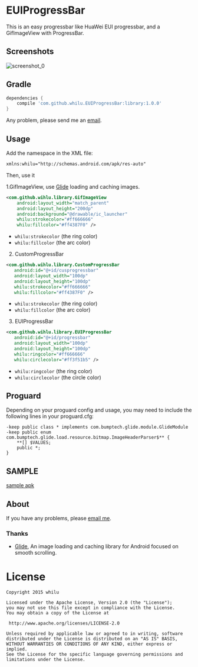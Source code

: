 # EUIProgressBar

This is an easy progressbar like HuaWei EUI progressbar, and a GifImageView with ProgressBar.

## Screenshots

<img src="/EUIProgressBar/screenshots/screenshot.gif" alt="screenshot_0" title="screenshot_0" />

## Gradle

```groovy
dependencies {
    compile 'com.github.whilu.EUIProgressBar:library:1.0.0'
}
```

Any problem, please send me an [email](mailto:lujunat1993@gmail.com).

## Usage

Add the namespace in the XML file:

```xml
xmlns:whilu="http://schemas.android.com/apk/res-auto"

```

Then, use it

1.GifImageView, use [Glide](https://github.com/bumptech/glide) loading and caching images.

```xml
<com.github.wihlu.library.GifImageView
    android:layout_width="match_parent"
    android:layout_height="200dp"
    android:background="@drawable/ic_launcher"
    whilu:strokecolor="#ff666666"
    whilu:fillcolor="#ff4387F0" />

```

* `whilu:strokecolor` (the ring color)
* `whilu:fillcolor` (the arc color)

2. CustomProgressBar

```xml
<com.github.wihlu.library.CustomProgressBar
   android:id="@+id/cusprogressbar"
   android:layout_width="100dp"
   android:layout_height="100dp"
   whilu:strokecolor="#ff666666"
   whilu:fillcolor="#ff4387F0" />

```

* `whilu:strokecolor` (the ring color)
* `whilu:fillcolor` (the arc color)

3. EUIProgressBar

```xml
<com.github.wihlu.library.EUIProgressBar
   android:id="@+id/progressbar"
   android:layout_width="100dp"
   android:layout_height="100dp"
   whilu:ringcolor="#ff666666"
   whilu:circlecolor="#ff3f51b5" />

```

* `whilu:ringcolor` (the ring color)
* `whilu:circlecolor` (the circle color)

## Proguard

Depending on your proguard config and usage, you may need to include the following lines in your proguard.cfg:
```
-keep public class * implements com.bumptech.glide.module.GlideModule
-keep public enum com.bumptech.glide.load.resource.bitmap.ImageHeaderParser$** {
    **[] $VALUES;
    public *;
}
```

## SAMPLE

[sample apk](/sample/sample-release.apk)

## About

If you have any problems, please [email me](mailto:lujunat1993@gmail.com).

### Thanks

* [Glide](https://github.com/bumptech/glide), An image loading and caching library for Android focused on smooth scrolling.


License
============

    Copyright 2015 whilu

	Licensed under the Apache License, Version 2.0 (the "License");
	you may not use this file except in compliance with the License.
	You may obtain a copy of the License at

     http://www.apache.org/licenses/LICENSE-2.0

	Unless required by applicable law or agreed to in writing, software
	distributed under the License is distributed on an "AS IS" BASIS,
	WITHOUT WARRANTIES OR CONDITIONS OF ANY KIND, either express or implied.
	See the License for the specific language governing permissions and
	limitations under the License.
